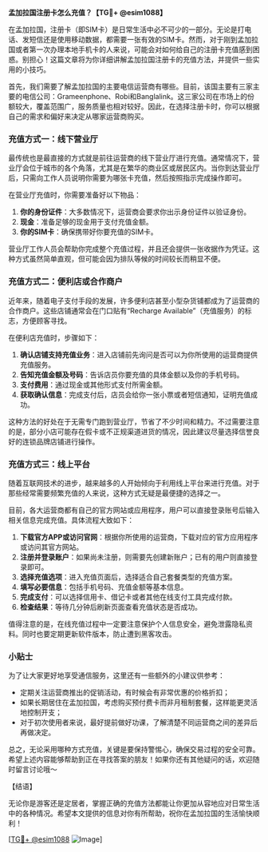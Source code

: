 **孟加拉国注册卡怎么充值？【TG💪+ @esim1088】**

在孟加拉国，注册卡（即SIM卡）是日常生活中必不可少的一部分。无论是打电话、发短信还是使用移动数据，都需要一张有效的SIM卡。然而，对于刚到孟加拉国或者第一次办理本地手机卡的人来说，可能会对如何给自己的注册卡充值感到困惑。别担心！这篇文章将为你详细讲解孟加拉国注册卡的充值方法，并提供一些实用的小技巧。

首先，我们需要了解孟加拉国的主要电信运营商有哪些。目前，该国主要有三家主要的电信公司：Grameenphone、Robi和Banglalink。这三家公司在市场上的份额较大，覆盖范围广，服务质量也相对较好。因此，在选择注册卡时，你可以根据自己的需求和偏好来决定从哪家运营商购买。

### 充值方式一：线下营业厅

最传统也是最直接的方式就是前往运营商的线下营业厅进行充值。通常情况下，营业厅会位于城市的各个角落，尤其是在繁华的商业区或居民区内。当你到达营业厅后，只需向工作人员说明你需要为哪张卡充值，然后按照指示完成操作即可。

在营业厅充值时，你需要准备好以下物品：
1. **你的身份证件**：大多数情况下，运营商会要求你出示身份证件以验证身份。
2. **现金**：准备足够的现金用于支付充值金额。
3. **你的SIM卡**：确保携带好你要充值的SIM卡。

营业厅工作人员会帮助你完成整个充值过程，并且还会提供一张收据作为凭证。这种方式虽然简单直观，但可能会因为排队等候的时间较长而稍显不便。

### 充值方式二：便利店或合作商户

近年来，随着电子支付手段的发展，许多便利店甚至小型杂货铺都成为了运营商的合作商户。这些店铺通常会在门口贴有“Recharge Available”（充值服务）的标志，方便顾客寻找。

在便利店充值时，步骤如下：
1. **确认店铺支持充值业务**：进入店铺前先询问是否可以为你所使用的运营商提供充值服务。
2. **告知充值金额及号码**：告诉店员你要充值的具体金额以及你的手机号码。
3. **支付费用**：通过现金或其他形式支付所需金额。
4. **获取确认信息**：完成支付后，店员会给你一张小票或者短信通知，证明充值成功。

这种方法的好处在于无需专门跑到营业厅，节省了不少时间和精力。不过需要注意的是，部分小店可能存在假卡或不正规渠道进货的情况，因此建议尽量选择信誉良好的连锁品牌店铺进行操作。

### 充值方式三：线上平台

随着互联网技术的进步，越来越多的人开始倾向于利用线上平台来进行充值。对于那些经常需要频繁充值的人来说，这种方式无疑是最便捷的选择之一。

目前，各大运营商都有自己的官方网站或应用程序，用户可以直接登录账号后输入相关信息完成充值。具体流程大致如下：
1. **下载官方APP或访问官网**：根据你所使用的运营商，下载对应的官方应用程序或访问其官方网站。
2. **注册并登录账户**：如果尚未注册，则需要先创建新账户；已有的用户则直接登录即可。
3. **选择充值选项**：进入充值页面后，选择适合自己套餐类型的充值方案。
4. **填写必要信息**：包括手机号码、充值金额等基本信息。
5. **完成支付**：可以选择信用卡、借记卡或者其他在线支付工具完成付款。
6. **检查结果**：等待几分钟后刷新页面查看充值状态是否成功。

值得注意的是，在线充值过程中一定要注意保护个人信息安全，避免泄露隐私资料。同时也要定期更新软件版本，防止遭到黑客攻击。

### 小贴士

为了让大家更好地享受通信服务，这里还有一些额外的小建议供参考：
- 定期关注运营商推出的促销活动，有时候会有非常优惠的价格折扣；
- 如果长期居住在孟加拉国，考虑购买预付费卡而非月租制套餐，这样能更灵活地控制开支；
- 对于初次使用者来说，最好提前做好功课，了解清楚不同运营商之间的差异后再做决定。

总之，无论采用哪种方式充值，关键是要保持警惕心，确保交易过程的安全可靠。希望上述内容能够帮助到正在寻找答案的朋友！如果你还有其他疑问的话，欢迎随时留言讨论哦～

【结语】

无论你是游客还是定居者，掌握正确的充值方法都能让你更加从容地应对日常生活中的各种情况。希望本文提供的信息对你有所帮助，祝你在孟加拉国的生活愉快顺利！

[[TG💪+ @esim1088](https://t.me/s/esim1088) ![Image](https://i.postimg.cc/4NQfJmqS/Snipaste-2025-05-13-00-14-12.png)]